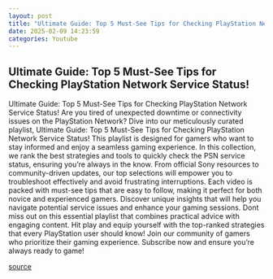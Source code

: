 ```yaml
---
layout: post
title: "Ultimate Guide: Top 5 Must-See Tips for Checking PlayStation Network Service Status!"
date: 2025-02-09 14:23:59
categories: Youtube
---
```


## Ultimate Guide: Top 5 Must-See Tips for Checking PlayStation Network Service Status!

Ultimate Guide: Top 5 Must-See Tips for Checking PlayStation Network Service Status!
Are you tired of unexpected downtime or connectivity issues on the PlayStation Network? Dive into our meticulously curated playlist, Ultimate Guide: Top 5 Must-See Tips for Checking PlayStation Network Service Status! This playlist is designed for gamers who want to stay informed and enjoy a seamless gaming experience.
In this collection, we rank the best strategies and tools to quickly check the PSN service status, ensuring you’re always in the know. From official Sony resources to community-driven updates, our top selections will empower you to troubleshoot effectively and avoid frustrating interruptions.
Each video is packed with must-see tips that are easy to follow, making it perfect for both novice and experienced gamers. Discover unique insights that will help you navigate potential service issues and enhance your gaming sessions. 
Dont miss out on this essential playlist that combines practical advice with engaging content. Hit play and equip yourself with the top-ranked strategies that every PlayStation user should know!
Join our community of gamers who prioritize their gaming experience. Subscribe now and ensure you’re always ready to game!

[source](https://www.youtube.com/playlist?list=PLcvMTWktND1wOftCA2BxW6gPv_tnCkq3U)